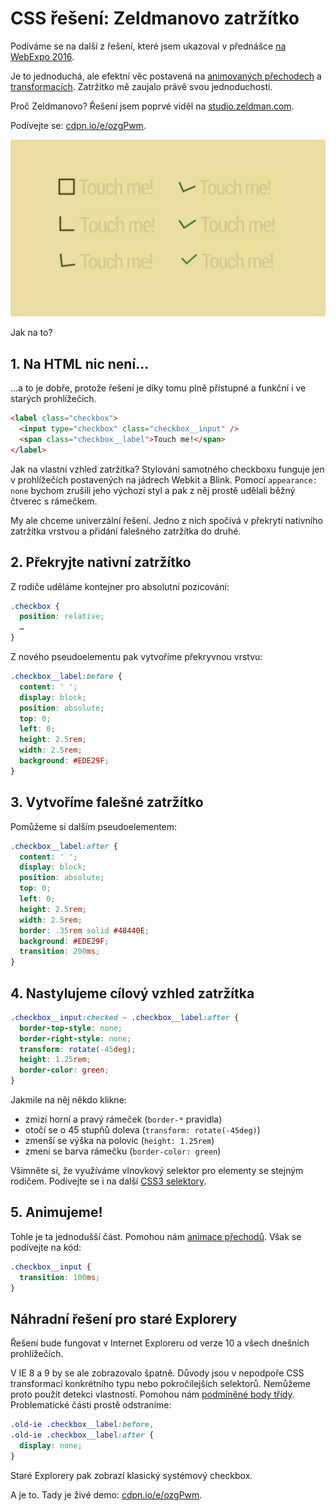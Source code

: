 # CSS řešení: Zeldmanovo zatržítko

Podíváme se na další z řešení, které jsem ukazoval v přednášce [na WebExpo 2016](http://www.vzhurudolu.cz/prednaska/webexpo-2016-246).

Je to jednoduchá, ale efektní věc postavená na [animovaných přechodech](css3-transitions.md) a [transformacích](css3-transformations.md). Zatržítko mě zaujalo právě svou jednoduchostí.

Proč Zeldmanovo? Řešení jsem poprvé viděl na [studio.zeldman.com](http://studio.zeldman.com/).

Podívejte se: [cdpn.io/e/ozgPwm](http://codepen.io/machal/pen/ozgPwm).

![Zeldmanovo zatržítko](dist/images/original/reseni-zeldman-checkbox.jpg)

Jak na to? 

## 1. Na HTML nic není…

…a to je dobře, protože řešení je díky tomu plně přístupné a funkční i ve starých prohlížečích.

```html
<label class="checkbox">
  <input type="checkbox" class="checkbox__input" />  
  <span class="checkbox__label">Touch me!</span>
</label>
```

Jak na vlastní vzhled zatržítka? Stylování samotného checkboxu funguje jen v prohlížečích postavených na jádrech Webkit a Blink. Pomocí `appearance: none` bychom zrušili jeho výchozí styl a pak z něj prostě udělali běžný čtverec s rámečkem.

My ale chceme univerzální řešení. Jedno z nich spočívá v překrytí nativního zatržítka  vrstvou a přidání falešného zatržítka do druhé.


## 2. Překryjte nativní zatržítko

Z rodiče uděláme kontejner pro absolutní pozicování: 

```css
.checkbox {
  position: relative;  
  …
}
```

Z nového pseudoelementu pak vytvoříme překryvnou vrstvu:

```css
.checkbox__label:before {
  content: ' ';
  display: block;
  position: absolute;
  top: 0;
  left: 0;
  height: 2.5rem;
  width: 2.5rem;
  background: #EDE29F;  
}
```

## 3. Vytvoříme falešné zatržítko

Pomůžeme si dalším pseudoelementem:

```css
.checkbox__label:after {
  content: ' ';
  display: block;
  position: absolute;
  top: 0;
  left: 0;  
  height: 2.5rem;
  width: 2.5rem;
  border: .35rem solid #48440E;
  background: #EDE29F;  
  transition: 200ms;  
}
```


## 4. Nastylujeme cílový vzhled zatržítka

```css
.checkbox__input:checked ~ .checkbox__label:after {
  border-top-style: none; 
  border-right-style: none;
  transform: rotate(-45deg);
  height: 1.25rem;
  border-color: green;
}
```

Jakmile na něj někdo klikne: 

- zmizí horní a pravý rámeček (`border-*` pravidla)
- otočí se o 45 stupňů doleva (`transform: rotate(-45deg)`)
- zmenší se výška na polovic (`height: 1.25rem`)
- zmení se barva rámečku (`border-color: green`)

Všimněte si, že využíváme vlnovkový selektor pro elementy se stejným rodičem. Podívejte se i na další [CSS3 selektory](css3-selektory.md).

## 5. Animujeme!

Tohle je ta jednodušší část. Pomohou nám [animace přechodů](css3-transitions.md). Však se podívejte na kód:

```css
.checkbox__input {
  transition: 100ms;
}
```

## Náhradní řešení pro staré Explorery

Řešení bude fungovat v Internet Exploreru od verze 10 a všech dnešních prohlížečích.  

V IE 8 a 9 by se ale zobrazovalo špatně. Důvody jsou v nepodpoře CSS transformací konkrétního typu nebo pokročilejších selektorů. Nemůžeme proto použít detekci vlastností. Pomohou nám [podmíněné body třídy](https://css-tricks.com/snippets/html/add-body-class-just-for-ie/). Problematické části prostě odstraníme:

```css
.old-ie .checkbox__label:before,
.old-ie .checkbox__label:after {
  display: none;
}
```

Staré Explorery pak zobrazí klasický systémový checkbox.

A je to. Tady je živé demo: [cdpn.io/e/ozgPwm](http://codepen.io/machal/pen/ozgPwm).
